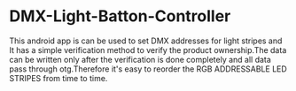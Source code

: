 # DMX-Light-Batton-Controller
This android app is can be used to set DMX addresses for light stripes and It has a simple verification method to verify the product ownership.The data can be written only after the verification is done completely and all data pass through otg.Therefore it's easy to reorder the RGB ADDRESSABLE LED STRIPES from time to time.
